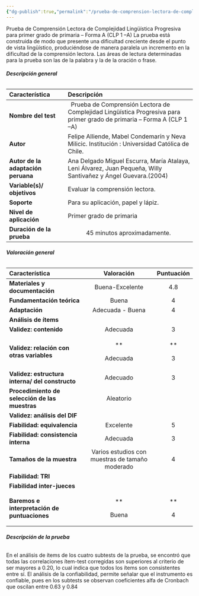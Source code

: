 ```yaml
---
{"dg-publish":true,"permalink":"/prueba-de-comprension-lectora-de-complejidad-lingueistica-progresiva-para-primer-grado-de-primaria-forma-a-clp-1-a/"}
---
```


Prueba de Comprensión Lectora de Complejidad Lingüística Progresiva para primer grado de primaria – Forma A (CLP 1 –A) La prueba está construida de modo que presente una dificultad creciente desde el punto de vista lingüístico, produciéndose de manera paralela un incremento en la dificultad de la comprensión lectora. Las áreas de lectura determinadas para la prueba son las de la palabra y la de la oración o frase.
###### <a name="_ip8w344rqiys"></a>**Descripción general**

|**Característica**|**Descripción**|
| :- | :- |
|**Nombre del test**|` `Prueba de Comprensión Lectora de Complejidad Lingüística Progresiva para primer grado de primaria – Forma A (CLP 1 –A)|
|**Autor**|Felipe Alliende, Mabel Condemarín y Neva Milicic. Institución : Universidad Católica de Chile. |
|**Autor de la adaptación peruana**|Ana Delgado Miguel Escurra, María Atalaya, Leni Álvarez, Juan Pequeña, Willy Santivañez y Ángel Guevara.(2004)|
|**Variable(s)/ objetivos**|Evaluar la comprensión lectora.|
|**Soporte**|Para su aplicación, papel y lápiz. |
|**Nivel de aplicación**|Primer grado de primaria|
|**Duración de la prueba**|`      `45 minutos aproximadamente. |
###### <a name="_7y2o3m4dl313"></a><a name="_9c9rdcqg37gb"></a>**Valoración general**

|**Característica**|**Valoración**|**Puntuación**|
| :- | :-: | :-: |
|**Materiales y documentación**|Buena-Excelente|4\.8|
|**Fundamentación teórica**|Buena|4|
|**Adaptación**|Adecuada - Buena|4|
|**Análisis de ítems**|||
|**Validez: contenido**|Adecuada|3|
|**Validez: relación con otras variables**|<p>** </p><p>Adecuada</p>|<p>** </p><p>3</p>|
|**Validez: estructura interna/ del constructo**|Adecuado |3|
|**Procedimiento de selección de las muestras**|Aleatorio||
|**Validez: análisis del DIF**|||
|**Fiabilidad: equivalencia**|Excelente|5|
|**Fiabilidad: consistencia interna**|Adecuada|3|
|**Tamaños de la muestra**|Varios estudios con muestras de tamaño moderado|4|
|**Fiabilidad: TRI**|||
|**Fiabilidad inter-jueces**|||
|**Baremos e interpretación de puntuaciones**|<p>** </p><p>Buena</p>|<p>** </p><p>4</p>|
###### <a name="_7xtsobd5kp7h"></a>**Descripción de la prueba**
En  el  análisis  de  ítems  de  los  cuatro  subtests  de  la  prueba,  se  encontró  que todas  las  correlaciones  ítem-test  corregidas  son  superiores  al  criterio  de ser mayores a 0.20, lo cual indica que todos los ítems son consistentes entre sí. El análisis de la confiabilidad, permite señalar que el instrumento es confiable, pues en los subtests se observan coeficientes alfa de Cronbach que oscilan entre 0.63 y 0.84 